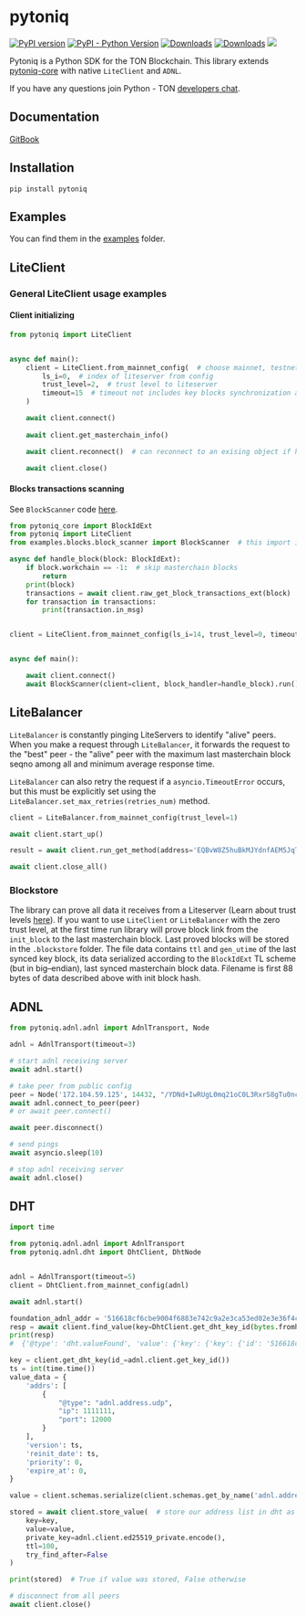 # pytoniq

[![PyPI version](https://badge.fury.io/py/pytoniq.svg)](https://badge.fury.io/py/pytoniq) 
[![PyPI - Python Version](https://img.shields.io/pypi/pyversions/pytoniq)](https://pypi.org/project/pytoniq/)
[![Downloads](https://static.pepy.tech/badge/pytoniq)](https://pepy.tech/project/pytoniq)
[![Downloads](https://static.pepy.tech/badge/pytoniq/month)](https://pepy.tech/project/pytoniq)
[![](https://img.shields.io/badge/%F0%9F%92%8E-TON-grey)](https://ton.org)

Pytoniq is a Python SDK for the TON Blockchain. This library extends [pytoniq-core](https://github.com/yungwine/pytoniq-core) with native `LiteClient` and `ADNL`.

If you have any questions join Python - TON [developers chat](https://t.me/pythonnton).

## Documentation
[GitBook](https://yungwine.gitbook.io/pytoniq-doc/)

## Installation

```commandline
pip install pytoniq 
```

## Examples
You can find them in the [examples](examples/) folder.

## LiteClient

### General LiteClient usage examples

#### Client initializing

```python
from pytoniq import LiteClient


async def main():
    client = LiteClient.from_mainnet_config(  # choose mainnet, testnet or custom config dict
        ls_i=0,  # index of liteserver from config
        trust_level=2,  # trust level to liteserver
        timeout=15  # timeout not includes key blocks synchronization as it works in pytonlib
    )

    await client.connect()
    
    await client.get_masterchain_info()

    await client.reconnect()  # can reconnect to an exising object if had any errors

    await client.close()

```

#### Blocks transactions scanning

See `BlockScanner` code [here](examples/blocks/block_scanner.py).

```python
from pytoniq_core import BlockIdExt
from pytoniq import LiteClient
from examples.blocks.block_scanner import BlockScanner  # this import is not available if downloaded from pypi

async def handle_block(block: BlockIdExt):
    if block.workchain == -1:  # skip masterchain blocks
        return
    print(block)
    transactions = await client.raw_get_block_transactions_ext(block)
    for transaction in transactions:
        print(transaction.in_msg)


client = LiteClient.from_mainnet_config(ls_i=14, trust_level=0, timeout=20)


async def main():

    await client.connect()
    await BlockScanner(client=client, block_handler=handle_block).run()
```

## LiteBalancer

`LiteBalancer` is constantly pinging LiteServers to identify "alive" peers.
When you make a request through `LiteBalancer`, it forwards the request to the "best" peer - 
the "alive" peer with the maximum last masterchain block seqno among all and minimum average response time.

`LiteBalancer` can also retry the request if a `asyncio.TimeoutError` occurs, but this must be explicitly set using the
`LiteBalancer.set_max_retries(retries_num)` method.

```python
client = LiteBalancer.from_mainnet_config(trust_level=1)

await client.start_up()

result = await client.run_get_method(address='EQBvW8Z5huBkMJYdnfAEM5JqTNkuWX3diqYENkWsIL0XggGG', method='seqno', stack=[])

await client.close_all()

```

### Blockstore
The library can prove all data it receives from a Liteserver (Learn about trust levels [here](https://yungwine.gitbook.io/pytoniq-doc/liteclient/trust-levels)).
If you want to use `LiteClient` or `LiteBalancer` with the zero trust level, at the first time run library will prove block link from the `init_block` to the last masterchain block.
Last proved blocks will be stored in the `.blockstore` folder. The file data contains `ttl` and `gen_utime` of the last synced key block, its data serialized according to the `BlockIdExt` TL scheme (but in big–endian), last synced masterchain block data. 
Filename is first 88 bytes of data described above with init block hash.

## ADNL

```python
from pytoniq.adnl.adnl import AdnlTransport, Node

adnl = AdnlTransport(timeout=3)

# start adnl receiving server
await adnl.start()

# take peer from public config
peer = Node('172.104.59.125', 14432, "/YDNd+IwRUgL0mq21oC0L3RxrS8gTu0nciSPUrhqR78=", adnl)
await adnl.connect_to_peer(peer)
# or await peer.connect()

await peer.disconnect()

# send pings
await asyncio.sleep(10)

# stop adnl receiving server
await adnl.close()
```

## DHT

```python
import time

from pytoniq.adnl.adnl import AdnlTransport
from pytoniq.adnl.dht import DhtClient, DhtNode


adnl = AdnlTransport(timeout=5)
client = DhtClient.from_mainnet_config(adnl)

await adnl.start()

foundation_adnl_addr = '516618cf6cbe9004f6883e742c9a2e3ca53ed02e3e36f4cef62a98ee1e449174'
resp = await client.find_value(key=DhtClient.get_dht_key_id(bytes.fromhex(foundation_adnl_addr)))
print(resp)
#  {'@type': 'dht.valueFound', 'value': {'key': {'key': {'id': '516618cf6cbe9004f6883e742c9a2e3ca53ed02e3e36f4cef62a98ee1e449174', 'name': b'address', 'idx': 0, '@type': 'dht.key'}, 'id': {'key': '927d3e71e3ce651c3f172134d39163f70e4c792169e39f3d520bfad9388ad4ca', '@type': 'pub.ed25519'}, 'update_rule': {'@type': 'dht.updateRule.signature'}, 'signature': b"g\x08\xf8yo\xed1\xb83\x17\xb9\x10\xb4\x8f\x00\x17]D\xd2\xae\xfa\x87\x9f\xf7\xfa\x192\x971\xee'2\x83\x0fk\x03w\xbb0\xfcU\xc8\x89Zm\x8e\xba\xce \xfc\xde\xf2F\xdb\x0cI*\xe0\xaeN\xef\xc2\x9e\r", '@type': 'dht.keyDescription'}, 'value': {'@type': 'adnl.addressList', 'addrs': [{'@type': 'adnl.address.udp', 'ip': -1537433966, 'port': 3333}], 'version': 1694227845, 'reinit_date': 1694227845, 'priority': 0, 'expire_at': 0}, 'ttl': 1695832194, 'signature': b'z\x8aW\x80k\xceXQ\xff\xb9D{C\x98T\x02e\xef&\xfc\xb6\xde\x80y\xf7\xb4\x92\xae\xd2\xd0\xbakU}3\xfa\xec\x03\xb6v\x98\xb0\xcb\xe8\x05\xb9\xd0\x07o\xb6\xa0)I\x17\xcb\x1a\xc4(Dt\xe6y\x18\x0b', '@type': 'dht.value'}}

key = client.get_dht_key(id_=adnl.client.get_key_id())
ts = int(time.time())
value_data = {
    'addrs': [
        {
            "@type": "adnl.address.udp",
            "ip": 1111111,
            "port": 12000
        }
    ],
    'version': ts,
    'reinit_date': ts,
    'priority': 0,
    'expire_at': 0,
}

value = client.schemas.serialize(client.schemas.get_by_name('adnl.addressList'), value_data)

stored = await client.store_value(  # store our address list in dht as value
    key=key,
    value=value,
    private_key=adnl.client.ed25519_private.encode(),
    ttl=100,
    try_find_after=False
)

print(stored)  # True if value was stored, False otherwise

# disconnect from all peers
await client.close()
```
